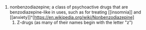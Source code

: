 1. nonbenzodiazepine; a class of psychoactive drugs that are benzodiazepine-like in uses, such as for treating [[insomnia]] and [[anxiety]]^[https://en.wikipedia.org/wiki/Nonbenzodiazepine]
	1. Z-drugs (as many of their names begin with the letter "z")